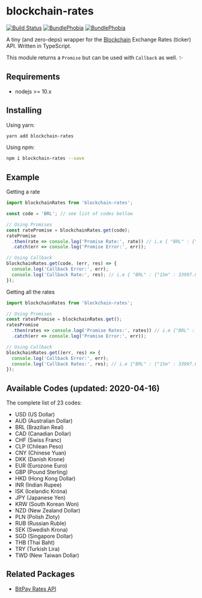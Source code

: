 # blockchain-rates

[![Build Status](https://img.shields.io/travis/colcodev/blockchain-rates.svg?style=flat-square)](https://travis-ci.org/colcodev/blockchain-rates)
[![BundlePhobia](https://img.shields.io/bundlephobia/min/blockchain-rates.svg?style=flat-square)](https://bundlephobia.com/result?p=blockchain-rates)
[![BundlePhobia](https://img.shields.io/bundlephobia/minzip/blockchain-rates.svg?style=flat-square)](https://bundlephobia.com/result?p=blockchain-rates)

A tiny (and zero-deps) wrapper for the [Blockchain](https://blockchain.info/ticker) Exchange Rates (ticker) API. Written in TypeScript.

This module returns a `Promise` but can be used with `Callback` as well. ✨

## Requirements
- nodejs >= 10.x

## Installing

Using yarn:

```bash
yarn add blockchain-rates
```

Using npm:

```bash
npm i blockchain-rates --save
```

## Example

Getting a rate

```js
import blockchainRates from 'blockchain-rates';

const code = 'BRL'; // see list of codes bellow

// Using Promises
const ratePromise = blockchainRates.get(code);
ratePromise
  .then(rate => console.log('Promise Rate:', rate)) // i.e { "BRL" : {"15m" : 33997.0, "last" : 33997.0, "buy" : 33997.0, "sell" : 33997.0, "symbol" : "R$" }
  .catch(err => console.log('Promise Error:', err));

// Using Callback
blockchainRates.get(code, (err, res) => {
  console.log('Callback Error:', err);
  console.log('Callback Rate:', res); // i.e { "BRL" : {"15m" : 33997.0, "last" : 33997.0, "buy" : 33997.0, "sell" : 33997.0, "symbol" : "R$" }
});
```

Getting all the rates

```js
import blockchainRates from 'blockchain-rates';

// Using Promises
const ratesPromise = blockchainRates.get();
ratesPromise
  .then(rates => console.log('Promise Rates:', rates)) // i.e {"BRL" : {"15m" : 33997.0, "last" : 33997.0, "buy" : 33997.0, "sell" : 33997.0, "symbol" : "R$"}, "USD": {...}, ...}
  .catch(err => console.log('Promise Error:', err));

// Using Callback
blockchainRates.get((err, res) => {
  console.log('Callback Error:', err);
  console.log('Callback Rates:', res); // i.e {"BRL" : {"15m" : 33997.0, "last" : 33997.0, "buy" : 33997.0, "sell" : 33997.0, "symbol" : "R$"}, "USD": {...}, ...}
});
```

## Available Codes (updated: 2020-04-16)

The complete list of 23 codes:

- USD (US Dollar)
- AUD (Australian Dollar)
- BRL (Brazilian Real)
- CAD (Canadian Dollar)
- CHF (Swiss Franc)
- CLP (Chilean Peso)
- CNY (Chinese Yuan)
- DKK (Danish Krone)
- EUR (Eurozone Euro)
- GBP (Pound Sterling)
- HKD (Hong Kong Dollar)
- INR (Indian Rupee)
- ISK (Icelandic Króna)
- JPY (Japanese Yen)
- KRW (South Korean Won)
- NZD (New Zealand Dollar)
- PLN (Polish Zloty)
- RUB (Russian Ruble)
- SEK (Swedish Krona)
- SGD (Singapore Dollar)
- THB (Thai Baht)
- TRY (Turkish Lira)
- TWD (New Taiwan Dollar)

## Related Packages

- [BitPay Rates API](https://npmjs.com/bitpay-rates)
